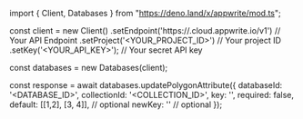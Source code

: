 import { Client, Databases } from "https://deno.land/x/appwrite/mod.ts";

const client = new Client()
    .setEndpoint('https://<REGION>.cloud.appwrite.io/v1') // Your API Endpoint
    .setProject('<YOUR_PROJECT_ID>') // Your project ID
    .setKey('<YOUR_API_KEY>'); // Your secret API key

const databases = new Databases(client);

const response = await databases.updatePolygonAttribute({
    databaseId: '<DATABASE_ID>',
    collectionId: '<COLLECTION_ID>',
    key: '',
    required: false,
    default: [[1,2], [3, 4]], // optional
    newKey: '' // optional
});
